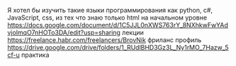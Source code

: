Я хотел бы изучить такие языки программирования как python, c#, JavaScript, css, из тех что знаю только html на начальном уровне 
https://docs.google.com/document/d/1C5JJL0nXWS763rY_8NXhkwFwYAdvjolmqO7nHOTo3DA/edit?usp=sharing лекции
https://freelance.habr.com/freelancers/BrovNik фриланс профиль
https://drive.google.com/drive/folders/1_RUdlBHD3Gz3L_Ny1rMO_7Hazw_5cf-u практика

